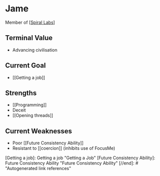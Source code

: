 # Jame

Member of [[Spiral Labs]]

## Terminal Value
- Advancing civilisation



## Current Goal

- [[Getting a job]]
 

## Strengths

- [[Programming]]
- Deceit
- [[Opening threads]]

## Current Weaknesses

- Poor [[Future Consistency Ability]]
- Resistant to [[coercion]] (inhibits use of FocusMe)




[//begin]: # "Autogenerated link references for markdown compatibility"
[Spiral Labs]: Spiral-Labs "Spiral Labs"
[Getting a job]: Getting a job "Getting a Job"
[Future Consistency Ability]: Future Consistency Ability "Future Consistency Ability"
[//end]: # "Autogenerated link references"